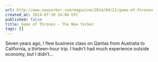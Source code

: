 ```yaml
---
url: http://www.newyorker.com/magazine/2014/04/21/game-of-thrones
created_at: 2014-07-30 14:06 UTC
published: false
title: Game of Thrones - The New Yorker
tags: []
---
```


Seven years ago, I flew business class on Qantas from Australia to California, a thirteen-hour trip. I hadn’t had much experience outside economy, but I didn’t…

